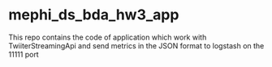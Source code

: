 # mephi_ds_bda_hw3_app
This repo contains the code of application which work with TwiiterStreamingApi and send metrics in the JSON format to logstash on the 11111 port

